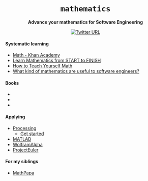 <div align="center">
  <h1><code>mathematics</code></h1>
  
  <strong>Advance your mathematics for Software Engineering</strong>
  
  [![Twitter URL](https://img.shields.io/twitter/url/https/twitter.com/unobatbayar.svg?style=social&label=%40unobatbayar)](https://twitter.com/unobatbayar)
</div>

#### Systematic learning
- [Math - Khan Academy](https://www.khanacademy.org/math)
- [Learn Mathematics from START to FINISH](https://openlibrary.org/collections/learn-math-from-start-to-finish)
- [How to Teach Yourself Math](https://www.scotthyoung.com/blog/2018/12/11/teach-yourself-math/)
- [What kind of mathematics are useful to software engineers?](https://www.quora.com/What-kind-of-mathematics-are-useful-to-software-engineers)

#### Books
-
-
-

#### Applying
- [Processing](https://processing.org/)
  - [Get started](https://p5js.org/get-started/)
- [MATLAB](https://www.mathworks.com/products/matlab.html)
- [WolframAlpha](https://www.wolframalpha.com/)
- [ProjectEuler](projecteuler.com)

#### For my siblings
- [MathPapa](https://www.mathpapa.com/practice/training/) 
